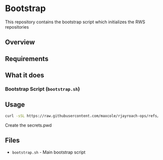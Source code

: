 # Bootstrap

This repository contains the bootstrap script which initializes the RWS repositories

## Overview

## Requirements

## What it does

### Bootstrap Script (`bootstrap.sh`)

## Usage

```bash
curl -sSL https://raw.githubusercontent.com/maxcole/rjayroach-ops/refs/heads/main/bootstrap.sh | bash -s --
```

Create the secrets.pwd

## Files

- `bootstrap.sh` - Main bootstrap script

